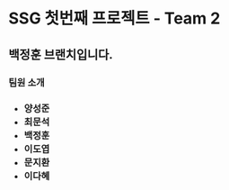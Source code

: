 <h1>SSG 첫번째 프로젝트 - Team 2</h1>

<h2>백정훈 브랜치입니다.</h2>

<h3>팀원 소개<h3>
<ul>
  <li>양성준</li>
  <li>최문석</li>
  <li>백정훈</li>
  <li>이도엽</li>
  <li>문지환</li>
  <li>이다혜</li>
</ul>